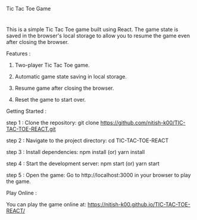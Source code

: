 Tic Tac Toe Game
#
This is a simple Tic Tac Toe game built using React. The game state is saved in the browser's local storage to allow you to resume the game even after closing the browser.

Features :

1. Two-player Tic Tac Toe game.

2. Automatic game state saving in local storage.

3. Resume game after closing the browser.

4. Reset the game to start over.

Getting Started :

step 1 : Clone the repository:
git clone https://github.com/nitish-k00/TIC-TAC-TOE-REACT.git

step 2 : Navigate to the project directory:
cd TIC-TAC-TOE-REACT

step 3 : Install dependencies:
npm install (or) yarn install

step 4 : Start the development server:
npm start (or) yarn start

step 5 : Open the game:
Go to http://localhost:3000 in your browser to play the game.

Play Online :

You can play the game online at: https://nitish-k00.github.io/TIC-TAC-TOE-REACT/



